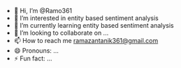- 👋 Hi, I’m @Ramo361
- 👀 I’m interested in entity based sentiment analysis
- 🌱 I’m currently learning entity based sentiment analysis
- 💞️ I’m looking to collaborate on ...
- 📫 How to reach me ramazantanik361@gmail.com
- 😄 Pronouns: ...
- ⚡ Fun fact: ...

<!---
Ramo361/Ramo361 is a ✨ special ✨ repository because its `README.md` (this file) appears on your GitHub profile.
You can click the Preview link to take a look at your changes.
--->
